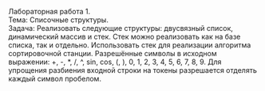 Лабораторная работа 1.   
Тема: Списочные структуры.   
Задача: Реализовать следующие структуры: двусвязный список, динамический массив и стек. Стек можно реализовать как на базе списка, так и отдельно. Использовать стек для реализации алгоритма сортировочной станции. Разрешённые символы в исходном выражении: +, -, *, /, ^, sin, cos, (, ), 0, 1, 2, 3, 4, 5, 6, 7, 8, 9. Для упрощения разбиения входной строки на токены разрешается отделять каждый символ пробелом.
